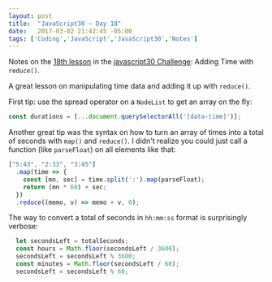 ```yaml
---
layout: post
title:  "JavaScript30 – Day 18"
date:   2017-03-02 21:42:45 -05:00
tags: ['Coding','JavaScript','JavaScript30','Notes']
---
```


Notes on the [18th lesson][git] in the [javascript30 Challenge][js30]: Adding Time with `reduce()`.

A great lesson on manipulating time data and adding it up with `reduce()`.

First tip: use the spread operator on a `NodeList` to get an array on the fly:

```js
const durations = [...document.querySelectorAll('[data-time]')];
```

Another great tip was the syntax on how to turn an array of times into a total of seconds with `map()` and `reduce()`. I didn't realize you could just call a function (like `parseFloat`) on all elements like that:

```js
["5:43", "2:33", "3:45"]
  .map(time => {
    const [mn, sec] = time.split(':').map(parseFloat);
    return (mn * 60) + sec;
  })
  .reduce((memo, v) => memo + v, 0);
```

The way to convert a total of seconds in `hh:mm:ss` format is surprisingly verbose:

```js
  let secondsLeft = totalSeconds;
  const hours = Math.floor(secondsLeft / 3600);
  secondsLeft = secondsLeft % 3600;
  const minutes = Math.floor(secondsLeft / 60);
  secondsLeft = secondsLeft % 60;
```

[js30]:https://javascript30.com
[git]:https://github.com/memoblue/JavaScript30/blob/master/18-adding-with-reduce/index.html
